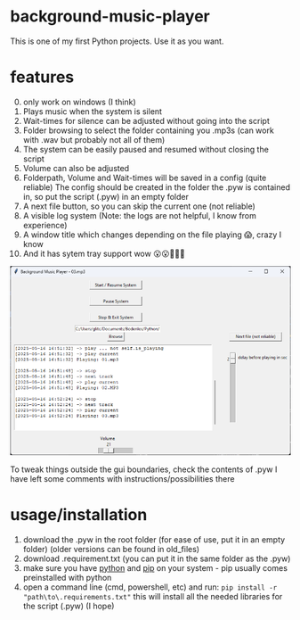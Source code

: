 # background-music-player

This is one of my first Python projects.
Use it as you want.

# features 
0. only work on windows (I think)
1. Plays music when the system is silent
2. Wait-times for silence can be adjusted without going into the script
3. Folder browsing to select the folder containing you .mp3s (can work with .wav but probably not all of them)
4. The system can be easily paused and resumed without closing the script
5. Volume can also be adjusted
6. Folderpath, Volume and Wait-times will be saved in a config (quite reliable)
       The config should be created in the folder the .pyw is contained in, so put the script (.pyw) in an empty folder
7. A next file button, so you can skip the current one (not reliable)
8. A visible log system (Note: the logs are not helpful, I know from experience)
9. A window title which changes depending on the file playing 😱, crazy I know
10. And it has sytem tray support wow 😮😮👏👏👏

![alt text](background-music-player-graphicial-v1.1.png)

To tweak things outside the gui boundaries, check the contents of .pyw
I have left some comments with instructions/possibilities there

# usage/installation
1. download the .pyw in the root folder (for ease of use, put it in an empty folder) (older versions can be found in old_files)
2. download .requirement.txt (you can put it in the same folder as the .pyw)
3. make sure you have [python](https://www.python.org) and [pip](https://pypi.org/project/pip/) on your system
       - pip usually comes preinstalled with python
4. open a command line (cmd, powershell, etc) and run:
       ``pip install -r "path\to\.requirements.txt"``
   this will install all the needed libraries for the script (.pyw) (I hope)